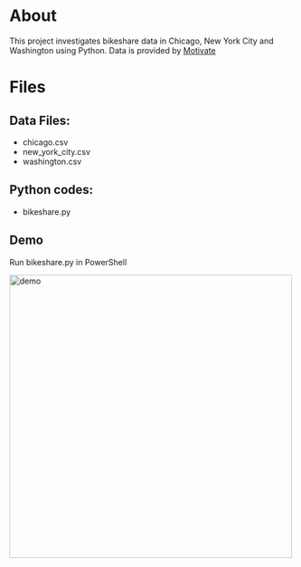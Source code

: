 # About 

This project investigates bikeshare data in Chicago, New York City and Washington using Python. Data is provided by [Motivate](https://www.motivateco.com/)

# Files

## Data Files: 

-   chicago.csv
-   new_york_city.csv
-   washington.csv

## Python codes: 

*   bikeshare.py 
## Demo
Run bikeshare.py in PowerShell 

<img src="https://github.com/tanyayt/bikeshare/blob/main/bikeshare-demo.gif?raw=true" alt="demo" width="500" margin="5"/>